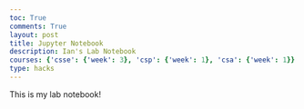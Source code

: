 ```yaml
---
toc: True
comments: True
layout: post
title: Jupyter Notebook
description: Ian's Lab Notebook
courses: {'csse': {'week': 3}, 'csp': {'week': 1}, 'csa': {'week': 1}}
type: hacks
---
```


This is my lab notebook!
